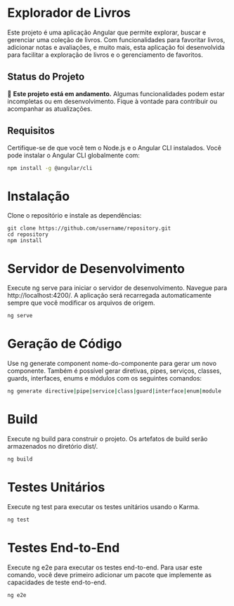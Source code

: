 # Explorador de Livros

Este projeto é uma aplicação Angular que permite explorar, buscar e gerenciar uma coleção de livros. Com funcionalidades para favoritar livros, adicionar notas e avaliações, e muito mais, esta aplicação foi desenvolvida para facilitar a exploração de livros e o gerenciamento de favoritos.

## Status do Projeto

🚧 **Este projeto está em andamento.** Algumas funcionalidades podem estar incompletas ou em desenvolvimento. Fique à vontade para contribuir ou acompanhar as atualizações.

## Requisitos

Certifique-se de que você tem o Node.js e o Angular CLI instalados. Você pode instalar o Angular CLI globalmente com:

```bash
npm install -g @angular/cli
```
# Instalação
Clone o repositório e instale as dependências:

```
git clone https://github.com/username/repository.git
cd repository
npm install
```
# Servidor de Desenvolvimento
Execute ng serve para iniciar o servidor de desenvolvimento. Navegue para http://localhost:4200/. A aplicação será recarregada automaticamente sempre que você modificar os arquivos de origem.

```bash
ng serve
```

# Geração de Código
Use ng generate component nome-do-componente para gerar um novo componente. Também é possível gerar diretivas, pipes, serviços, classes, guards, interfaces, enums e módulos com os seguintes comandos:

```bash
ng generate directive|pipe|service|class|guard|interface|enum|module
```

# Build
Execute ng build para construir o projeto. Os artefatos de build serão armazenados no diretório dist/.

```bash
ng build
```

# Testes Unitários
Execute ng test para executar os testes unitários usando o Karma.

```bash
ng test
```

# Testes End-to-End
Execute ng e2e para executar os testes end-to-end. Para usar este comando, você deve primeiro adicionar um pacote que implemente as capacidades de teste end-to-end.

```bash
ng e2e
```

